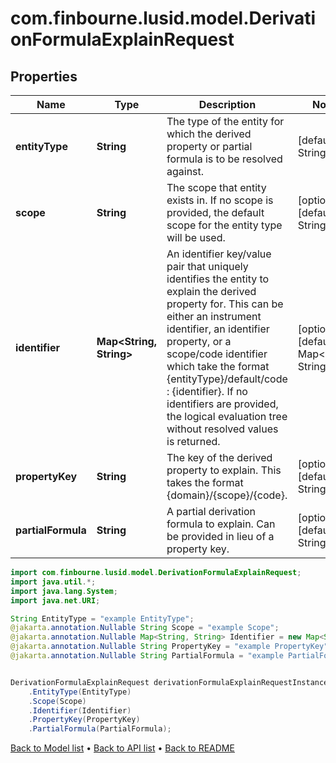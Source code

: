 # com.finbourne.lusid.model.DerivationFormulaExplainRequest

## Properties

Name | Type | Description | Notes
------------ | ------------- | ------------- | -------------
**entityType** | **String** | The type of the entity for which the derived property or partial formula is to be resolved against. | [default to String]
**scope** | **String** | The scope that entity exists in. If no scope is provided, the default scope for the entity type will be used. | [optional] [default to String]
**identifier** | **Map&lt;String, String&gt;** | An identifier key/value pair that uniquely identifies the entity to explain the derived property for. This can be either an instrument identifier, an identifier property, or a scope/code identifier which take the format {entityType}/default/code : {identifier}. If no identifiers are provided, the logical evaluation tree without resolved values is returned. | [optional] [default to Map<String, String>]
**propertyKey** | **String** | The key of the derived property to explain. This takes the format {domain}/{scope}/{code}. | [optional] [default to String]
**partialFormula** | **String** | A partial derivation formula to explain. Can be provided in lieu of a property key. | [optional] [default to String]

```java
import com.finbourne.lusid.model.DerivationFormulaExplainRequest;
import java.util.*;
import java.lang.System;
import java.net.URI;

String EntityType = "example EntityType";
@jakarta.annotation.Nullable String Scope = "example Scope";
@jakarta.annotation.Nullable Map<String, String> Identifier = new Map<String, String>();
@jakarta.annotation.Nullable String PropertyKey = "example PropertyKey";
@jakarta.annotation.Nullable String PartialFormula = "example PartialFormula";


DerivationFormulaExplainRequest derivationFormulaExplainRequestInstance = new DerivationFormulaExplainRequest()
    .EntityType(EntityType)
    .Scope(Scope)
    .Identifier(Identifier)
    .PropertyKey(PropertyKey)
    .PartialFormula(PartialFormula);
```


[Back to Model list](../README.md#documentation-for-models) &#8226; [Back to API list](../README.md#documentation-for-api-endpoints) &#8226; [Back to README](../README.md)
